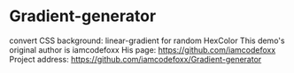 # Gradient-generator
convert CSS background: linear-gradient for random HexColor
This demo's original author is iamcodefoxx
His page: https://github.com/iamcodefoxx
Project address: https://github.com/iamcodefoxx/Gradient-generator
